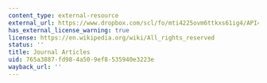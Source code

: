 ```yaml
---
content_type: external-resource
external_url: https://www.dropbox.com/scl/fo/mti4225ovm6ttkxs61ig4/API4j4K64bDY2k7DPI1KTOA/Supplementary%20Resources/Readings%20%28to%20be%20updated%20with%20time%29/Journal%20Articles?dl=0&rlkey=lk9sc8zmko2ozm8m59o8qza0y&subfolder_nav_tracking=1
has_external_license_warning: true
license: https://en.wikipedia.org/wiki/All_rights_reserved
status: ''
title: Journal Articles
uid: 765a3887-fd98-4a50-9ef8-535940e3223e
wayback_url: ''
---
```

